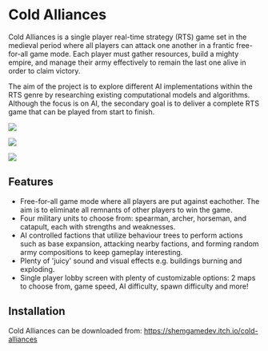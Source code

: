 # Cold Alliances

Cold Alliances is a single player real-time strategy (RTS) game set in the medieval period where all players can attack one another in a frantic free-for-all game mode. Each player must gather resources, build a mighty empire, and manage their army effectively to remain the last one alive in order to claim victory.

The aim of the project is to explore different AI implementations within the RTS genre by researching existing computational models and algorithms. Although the focus is on AI, the secondary goal is to deliver a complete RTS game that can be played from start to finish.

![](gameplay_1.gif)

![](gameplay_2.gif)

![](gameplay_3.gif)

## Features
 - Free-for-all game mode where all players are put against eachother. The aim is to eliminate all remnants of other players to win the game.
- Four military units to choose from: spearman, archer, horseman, and catapult, each with strengths and weaknesses.
- AI controlled factions that utilize behaviour trees to perform actions such as base expansion, attacking nearby factions, and forming random army compositions to keep gameplay interesting.
- Plenty of 'juicy' sound and visual effects e.g. buildings burning and exploding.
 - Single player lobby screen with plenty of customizable options: 2 maps to choose from, game speed, AI difficulty, spawn difficulty and more!
 
## Installation

Cold Alliances can be downloaded from: https://shemgamedev.itch.io/cold-alliances
